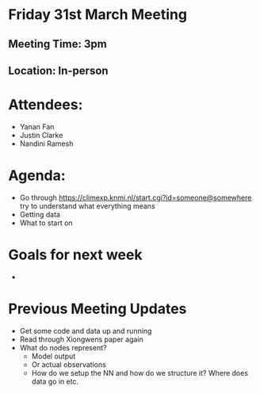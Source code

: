 # Friday 31st March Meeting

## Meeting Time: 3pm

## Location: In-person

# Attendees:

- Yanan Fan
- Justin Clarke
- Nandini Ramesh

# Agenda:

- Go through https://climexp.knmi.nl/start.cgi?id=someone@somewhere try to understand what everything means
- Getting data
- What to start on

# Goals for next week

-

# Previous Meeting Updates

- Get some code and data up and running
- Read through Xiongwens paper again
- What do nodes represent?
  - Model output
  - Or actual observations
  - How do we setup the NN and how do we structure it? Where does data go in etc.
